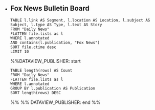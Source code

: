   - ## Fox News Bulletin Board
    ```dataview
    TABLE l.link AS Segment, l.location AS Location, l.subject AS Subject, l.type AS Type, l.text AS Story
    FROM "Daily News"
    FLATTEN file.lists as l
    WHERE l.annotated
    AND contains(l.publication, "Fox News")
    SORT file.ctime desc
    LIMIT 10
    ```
    
    %%DATAVIEW_PUBLISHER: start
    ```dataview
    TABLE length(rows) AS Count
    FROM "Daily News"
    FLATTEN file.lists as l 
    WHERE l.annotated
    GROUP BY l.publication AS Publication
    SORT length(rows) DESC
    ```
    %%
    %% DATAVIEW_PUBLISHER: end %%
    
    #